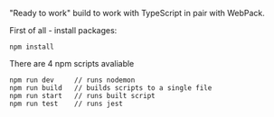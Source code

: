 "Ready to work" build to work with TypeScript in pair with WebPack.

First of all - install packages:
```
npm install
```

There are 4 npm scripts avaliable
```
npm run dev     // runs nodemon
npm run build   // builds scripts to a single file
npm run start   // runs built script
npm run test    // runs jest
```